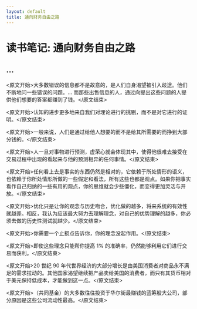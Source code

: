 ```yaml
---
layout: default
title: 通向财务自由之路
---
```


# 读书笔记: 通向财务自由之路


## ...

<原文开始>大多数错误的信息都不是故意的，是人们自身渴望被引入歧途。他们不断地问一些错误的问题。... 而那些出售信息的人，通过向提出这些问题的人提供他们想要的答案都赚到了钱。</原文结束>

<原文开始>认知的进步更多地来自我们对理论进行的挑剔，而不是对它进行的证明。</原文结束>

<原文开始>一般来说，人们是通过给他人想要的而不是给其所需要的而挣到大部分钱的。</原文结束>

<原文开始>人一旦对事物进行预测，虚荣心就会体现其中，使得他很难去接受在交易过程中出现的看起来与他的预测相异的任何事情。</原文结束>

<原文开始>任何看上去是事实的东西仍然是相对的，它依赖于所处情形的语义，也依赖于你所处情形所做的一些假定和看法，所有这些也都是观点。如果你把事实看作自己归纳的一些有用的观点，你的思维就会少些僵化，而变得更加灵活与开放。</原文结束>

<原文开始>优化只是让你的观念与历史吻合，优化做的越多，将来系统的有效性就越差。相反，我认为应该最大努力去理解理念，对自己的优势理解的越多，你必须去做的历史性测试就越少。</原文结束>

<原文开始>你需要一个止损点告诉你，你的理念没起作用。</原文结束>

<原文开始>即使这些理念只能帮你提高 1% 的准确率，仍然能够利用它们进行交易而获利。</原文结束>

<原文开始>20 世纪 90 年代世界经济的大部分增长是由美国消费者对商品永不满足的需求拉动的。其他国家渴望继续把产品卖给美国的消费者，而只有其货币相对于美元保持低成本，才能做到这一点。</原文结束>

<原文开始>（共同基金）的大多数往往投资于华尔街最赚钱的蓝筹股大公司，部分原因是这些公司流动性最高。</原文结束>